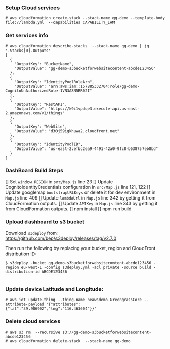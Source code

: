 ### Setup Cloud services
```
# aws cloudformation create-stack --stack-name gg-demo --template-body file://lambda.yml  --capabilities CAPABILITY_IAM
```

### Get services info

```
# aws cloudformation describe-stacks  --stack-name gg-demo | jq '.Stacks[0].Outputs'
[
  {
    "OutputKey": "BucketName",
    "OutputValue": "gg-demo-s3bucketforwebsitecontent-abcde123456"
  },
  {
    "OutputKey": "IdentityPoolRoleArn",
    "OutputValue": "arn:aws:iam::157885332704:role/gg-demo-CognitoUnAuthorizedRole-1VN3A8N5RR02I"
  },
  {
    "OutputKey": "RestAPI",
    "OutputValue": "https://k9i1vpdqe3.execute-api.us-east-2.amazonaws.com/v1/things"
  },
  {
    "OutputKey": "WebSite",
    "OutputValue": "d30j59igkhuwa2.cloudfront.net"
  },
  {
    "OutputKey": "IdentityPoolID",
    "OutputValue": "us-east-2:efbc2ea9-4491-42a0-9fc8-b638757eb8bd"
  }
]
```

### DashBoard Build Steps
[] Set `window.REGION` in `src/Map.js` line 23
[] Update CognitoIdentityCredentials configuration in `src/Map.js` line 121, 122
[] Update googlemap `bootstrapURLKeys` or delete it for dev environment in `Map.js` line 409
[] Update `lambdaUrl` in `Map.js` line 342 by getting it from CloudFormation outputs.
[] Update `APIKey` in `Map.js` line 343 by getting it from CloudFormation outputs.
[] npm install
[] npm run build

### Upload dashboard to s3 bucket

Download `s3deploy` from: https://github.com/bep/s3deploy/releases/tag/v2.7.0

Then run the following by replacing your bucket, region and CloudFront distribution ID:

```
$ s3deploy -bucket gg-demo-s3bucketforwebsitecontent-abcde123456 -region eu-west-1 -config s3deploy.yml -acl private -source build -distribution-id ABCDE123456
 
```

### Update device Latitude and Longitude:
```
# aws iot update-thing --thing-name neawsdemo_GreengrassCore --attribute-payload '{"attributes":{"lat":"39.906902","lng":"116.463604"}}'
```

### Delete cloud services
```
# aws s3 rm  --recursive s3://gg-demo-s3bucketforwebsitecontent-abcde123456
# aws cloudformation delete-stack  --stack-name gg-demo
```
